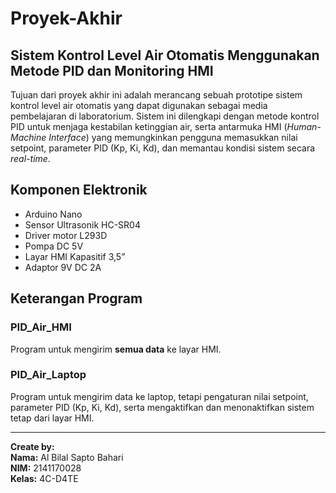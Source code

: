 # Proyek-Akhir

## Sistem Kontrol Level Air Otomatis Menggunakan Metode PID dan Monitoring HMI

Tujuan dari proyek akhir ini adalah merancang sebuah prototipe sistem kontrol level air otomatis yang dapat digunakan sebagai media pembelajaran di laboratorium. Sistem ini dilengkapi dengan metode kontrol PID untuk menjaga kestabilan ketinggian air, serta antarmuka HMI (*Human-Machine Interface*) yang memungkinkan pengguna memasukkan nilai setpoint, parameter PID (Kp, Ki, Kd), dan memantau kondisi sistem secara *real-time*.

## Komponen Elektronik

- Arduino Nano  
- Sensor Ultrasonik HC-SR04  
- Driver motor L293D  
- Pompa DC 5V  
- Layar HMI Kapasitif 3,5”  
- Adaptor 9V DC 2A  

## Keterangan Program

### PID_Air_HMI

Program untuk mengirim **semua data** ke layar HMI.

### PID_Air_Laptop

Program untuk mengirim data ke laptop, tetapi pengaturan nilai setpoint, parameter PID (Kp, Ki, Kd), serta mengaktifkan dan menonaktifkan sistem tetap dari layar HMI.

---

**Create by:**  
**Nama:** Al Bilal Sapto Bahari  
**NIM:** 2141170028  
**Kelas:** 4C-D4TE

